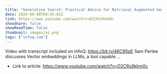 ```yaml
---
title: "Generative Search: Practical Advice for Retrieval Augmented Generation (RAG)"
date: 2024-08-08T09:45:01Z
link: https://www.youtube.com/watch?v=D2CRs9kkm0c
showShare: false
showReadTime: false
thumbnail: images/ai.png
tags: ["infoq.com"]
---
```

Video with transcript included on InfoQ: https://bit.ly/46C95pE Sam Partee discusses Vector embeddings in LLMs, a tool capable ...

- Link to article: https://www.youtube.com/watch?v=D2CRs9kkm0c